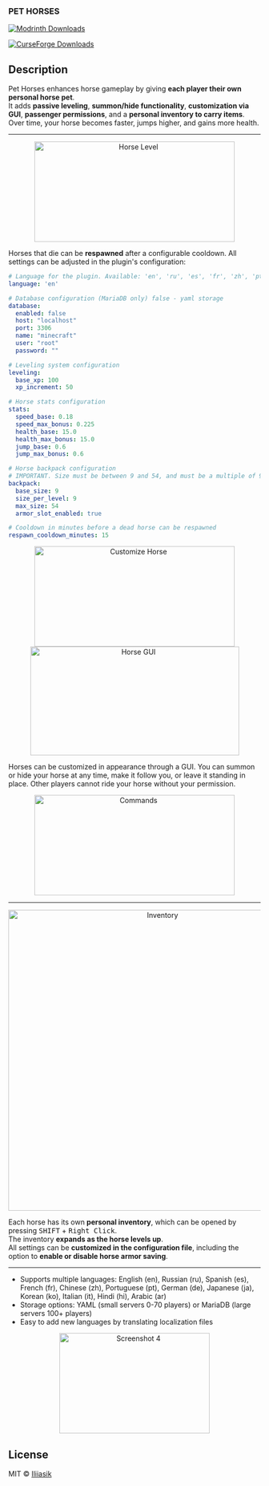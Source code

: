 <h3>
  PET HORSES
</h3>


[![Modrinth Downloads][modrinth-downloads-shield]][modrinth-downloads-url]

[modrinth-downloads-shield]: https://img.shields.io/modrinth/dt/pet-horses?color=green&style=for-the-badge&logo=modrinth
[modrinth-downloads-url]: https://modrinth.com/plugin/pet-horses

[![CurseForge Downloads][curseforge-downloads-shield]][curseforge-downloads-url]

[curseforge-downloads-shield]: https://cf.way2muchnoise.eu/full_1347084_downloads.svg
[curseforge-downloads-url]: https://www.curseforge.com/minecraft/bukkit-plugins/pet-horses

## Description

Pet Horses enhances horse gameplay by giving **each player their own personal horse pet**.  
It adds **passive leveling**, **summon/hide functionality**, **customization via GUI**, **passenger permissions**, and a **personal inventory to carry items**.  
Over time, your horse becomes faster, jumps higher, and gains more health.


---

<p align="center">
  <img src="https://github.com/user-attachments/assets/3b0104be-6d4d-4662-99e6-d74c9bc09344" width="400" height="200" alt="Horse Level">
</p>

Horses that die can be **respawned** after a configurable cooldown. All settings can be adjusted in the plugin's configuration:

```yaml
# Language for the plugin. Available: 'en', 'ru', 'es', 'fr', 'zh', 'pt', 'de', 'ja', 'ko', 'it'
language: 'en'

# Database configuration (MariaDB only) false - yaml storage
database:
  enabled: false
  host: "localhost"
  port: 3306
  name: "minecraft"
  user: "root"
  password: ""

# Leveling system configuration
leveling:
  base_xp: 100
  xp_increment: 50

# Horse stats configuration
stats:
  speed_base: 0.18
  speed_max_bonus: 0.225
  health_base: 15.0
  health_max_bonus: 15.0
  jump_base: 0.6
  jump_max_bonus: 0.6

# Horse backpack configuration
# IMPORTANT. Size must be between 9 and 54, and must be a multiple of 9
backpack:
  base_size: 9
  size_per_level: 9
  max_size: 54
  armor_slot_enabled: true

# Cooldown in minutes before a dead horse can be respawned
respawn_cooldown_minutes: 15
```

<p align="center">
  <img src="https://github.com/user-attachments/assets/6209fd9c-4c8c-4054-81bd-13d4089fc516" width="400" height="200" alt="Customize Horse">
  <img src="https://github.com/user-attachments/assets/e78bb678-6543-4ff5-8a22-25d8eef61dd3" width="417" height="217" alt="Horse GUI">
</p>

Horses can be customized in appearance through a GUI. You can summon or hide your horse at any time, make it follow you, or leave it standing in place. Other players cannot ride your horse without your permission.

<p align="center">
  <img src="https://github.com/user-attachments/assets/f8a24ea0-2c50-4bf1-9609-c7d2bb6c91f3" width="400" height="200" alt="Commands">
</p>

---

<p align="center">
<img width="600" alt="Inventory" src="https://github.com/user-attachments/assets/7c5255c6-ad0d-4b35-9ad8-5632ddffdbe0" />
</p>


Each horse has its own **personal inventory**, which can be opened by pressing <kbd>SHIFT</kbd> + <kbd>Right Click</kbd>.  
The inventory **expands as the horse levels up**.  
All settings can be **customized in the configuration file**, including the option to **enable or disable horse armor saving**.

---

- Supports multiple languages: English (en), Russian (ru), Spanish (es), French (fr), Chinese (zh), Portuguese (pt), German (de), Japanese (ja), Korean (ko), Italian (it), Hindi (hi), Arabic (ar)
- Storage options: YAML (small servers 0-70 players) or MariaDB (large servers 100+ players)
- Easy to add new languages by translating localization files

<p align="center">
<img width="300" height="200" alt="Screenshot 4" src="https://github.com/user-attachments/assets/7e57fccb-b185-4d3b-802d-ad1cc030bea3" />
</p>

## License

MIT © [Iliiasik](https://github.com/Iliiasik)
